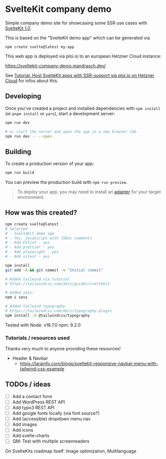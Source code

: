 # SvelteKit company demo

Simple company demo site for showcasing some SSR use cases with [SvelteKit 1.0](https://kit.svelte.dev/).

This is based on the "SvelteKit demo app" which can be generated via

```
npm create svelte@latest my-app
```

This web app is deployed via ploi.io to an european Hetzner Cloud instance:

https://sveltekit-company-demo.mandrasch.dev/

See [Tutorial: Host SvelteKit apps with SSR-support via ploi.io on Hetzner Cloud](https://dev.to/mandrasch/host-sveltekit-apps-with-ssr-support-via-ploiio-on-hetzner-cloud-1cpa) for infos about this.

## Developing

Once you've created a project and installed dependencies with `npm install` (or `pnpm install` or `yarn`), start a development server:

```bash
npm run dev

# or start the server and open the app in a new browser tab
npm run dev -- --open
```

## Building

To create a production version of your app:

```bash
npm run build
```

You can preview the production build with `npm run preview`.

> To deploy your app, you may need to install an [adapter](https://kit.svelte.dev/docs/adapters) for your target environment.

## How was this created?

```bash
npm create svelte@latest .
# Selected
# - SvelteKit demo app
# - Yes, JavaScript with JSDoc comments
# - Add ESlint - yes
# - Add prettier - yes
# - Add playwright - yes
# - Add vitest - yes

npm install
git add -A && git commit -m "Initial commit"

# Added tailwind via tutorial
# https://tailwindcss.com/docs/guides/sveltekit

# Added sass:
npm i sass

# Added tailwind typography
# https://tailwindcss.com/docs/typography-plugin
npm install -D @tailwindcss/typography
```

Tested with
Node: v18.7.0
npm: 9.2.0

### Tutorials / resources used

Thanks very much to anyone providing these resources!

- Header & Navbar
  - https://larainfo.com/blogs/sveltekit-responsive-navbar-menu-with-tailwind-css-example

## TODOs / ideas

- [ ] Add a contact form
- [ ] Add WordPress REST API
- [ ] Add typo3 REST API
- [ ] Add google fonts locally (via font source?)
- [ ] Add (accessible) dropdown menu nav
- [ ] Add images
- [ ] Add icons
- [ ] Add svelte-charts
- [ ] QM: Test with multiple screenreaders

On SvelteKits roadmap itself: Image optimization, Multilanguage
